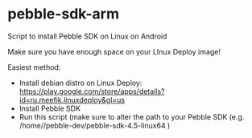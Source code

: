 # pebble-sdk-arm
Script to install Pebble SDK on Linux on Android

Make sure you have enough space on your LInux Deploy image!

Easiest method:
- Install debian distro on Linux Deploy:
  https://play.google.com/store/apps/details?id=ru.meefik.linuxdeploy&gl=us
- Install Pebble SDK
- Run this script (make sure to alter the path to your Pebble SDK
  (e.g. /home/<user>/pebble-dev/pebble-sdk-4.5-linux64 )
  

